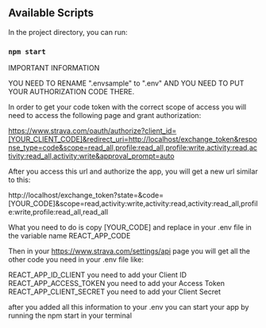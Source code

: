 ## Available Scripts

In the project directory, you can run:

### `npm start`

IMPORTANT INFORMATION

YOU NEED TO RENAME ".envsample" to ".env" AND YOU NEED TO PUT YOUR AUTHORIZATION CODE THERE.

In order to get your code token with the correct scope of access you will need to access the following page and grant authorization:

https://www.strava.com/oauth/authorize?client_id=[YOUR_CLIENT_CODE]&redirect_uri=http://localhost/exchange_token&response_type=code&scope=read_all,profile:read_all,profile:write,activity:read,activity:read_all,activity:write&approval_prompt=auto

After you access this url and authorize the app, you will get a new url similar to this:

http://localhost/exchange_token?state=&code=[YOUR_CODE]&scope=read,activity:write,activity:read,activity:read_all,profile:write,profile:read_all,read_all

What you need to do is copy [YOUR_CODE] and replace in your .env file in the variable name REACT_APP_CODE

Then in your https://www.strava.com/settings/api page you will get all the other code you need in your .env file like:

REACT_APP_ID_CLIENT you need to add your Client ID
REACT_APP_ACCESS_TOKEN you need to add your Access Token
REACT_APP_CLIENT_SECRET you need to add your Client Secret

after you added all this information to your .env you can start your app by running the npm start in your terminal
